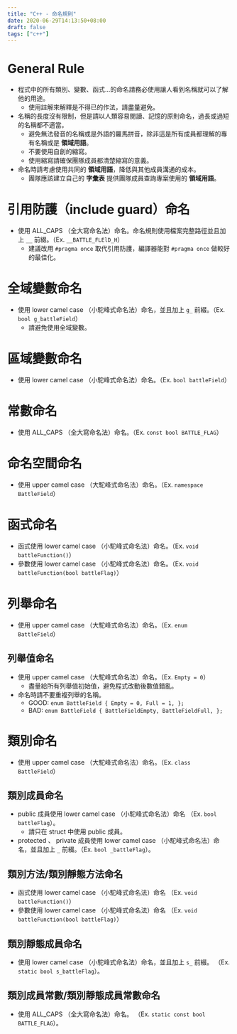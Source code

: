 ```yaml
---
title: "C++ - 命名規則"
date: 2020-06-29T14:13:50+08:00
draft: false
tags: ["c++"]
---
```



# General Rule

- 程式中的所有類別、變數、函式...的命名請務必使用讓人看到名稱就可以了解他的用途。
  - 使用註解來解釋是不得已的作法，請盡量避免。
- 名稱的長度沒有限制，但是請以人類容易閱讀、記憶的原則命名，過長或過短的名稱都不適當。
  - 避免無法發音的名稱或是外語的羅馬拼音，除非這是所有成員都理解的專有名稱或是 **領域用語**。
  - 不要使用自創的縮寫。
  - 使用縮寫請確保團隊成員都清楚縮寫的意義。
- 命名時請考慮使用共同的 **領域用語**，降低與其他成員溝通的成本。
  - 團隊應該建立自己的 **字彙表** 提供團隊成員查詢專案使用的 **領域用語**。


# 引用防護（include guard）命名

- 使用 ALL_CAPS （全大寫命名法）命名。命名規則使用檔案完整路徑並且加上 `__` 前綴。（Ex. `__BATTLE_FLElD_H`）
  - 建議改用 `#pragma once` 取代引用防護，編譯器能對 `#pragma once` 做較好的最佳化。


# 全域變數命名

- 使用 lower camel case （小駝峰式命名法）命名，並且加上 `g_` 前綴。（Ex. `bool g_battleField`）
  - 請避免使用全域變數。


# 區域變數命名

- 使用 lower camel case （小駝峰式命名法）命名。（Ex. `bool battleField`）


# 常數命名

- 使用 ALL_CAPS （全大寫命名法）命名。（Ex. `const bool BATTLE_FLAG`）


# 命名空間命名

- 使用 upper camel case （大駝峰式命名法）命名。（Ex. `namespace BattleField`）


# 函式命名

- 函式使用 lower camel case （小駝峰式命名法）命名。（Ex. `void battleFunction()`）
- 參數使用 lower camel case （小駝峰式命名法）命名。（Ex. `void battleFunction(bool battleFlag)`）


# 列舉命名

- 使用 upper camel case （大駝峰式命名法）命名。（Ex. `enum BattleField`）


## 列舉值命名

- 使用 upper camel case （大駝峰式命名法）命名。（Ex. `Empty = 0`）
  - 盡量給所有列舉值初始值，避免程式改動後數值錯亂。
- 命名時請不要重複列舉的名稱。
  - GOOD: ```enum BattleField { Empty = 0, Full = 1, };```
  - BAD: ```enum BattleField { BattleFieldEmpty, BattleFieldFull, };```


# 類別命名

- 使用 upper camel case （大駝峰式命名法）命名。（Ex. `class BattleField`）


## 類別成員命名

- public 成員使用 lower camel case （小駝峰式命名法）命名 （Ex. `bool battleFlag`）。
  - 請只在 struct 中使用 public 成員。
- protected 、 private 成員使用 lower camel case （小駝峰式命名法）命名，並且加上 `_` 前綴。（Ex. `bool _battleFlag`）。


## 類別方法/類別靜態方法命名

- 函式使用 lower camel case （小駝峰式命名法）命名 （Ex. `void battleFunction()`）
- 參數使用 lower camel case （小駝峰式命名法）命名 （Ex. `void battleFunction(bool battleFlag)`）


## 類別靜態成員命名

- 使用 lower camel case （小駝峰式命名法）命名，並且加上 `s_` 前綴。 （Ex. `static bool s_battleFlag`）。


## 類別成員常數/類別靜態成員常數命名

- 使用 ALL_CAPS （全大寫命名法）命名。 （Ex. `static const bool BATTLE_FLAG`）。

